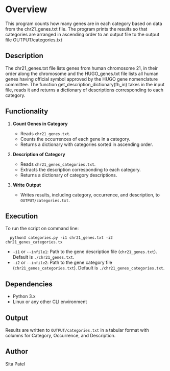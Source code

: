 # Overview
This program counts how many genes are in each category based on data from the chr21_genes.txt file. The program prints the results so that categories are arranged in ascending order to an output file to the output file OUTPUT/categories.txt

## Description
The chr21_genes.txt file lists genes from human chromosome 21, in their order along the chromosome and the HUGO_genes.txt file lists all human genes having official symbol approved by the HUGO gene nomenclature committee. The function get_description_dictionary(fh_in) takes in the input file, reads it and returns a dictionary of descriptions corresponding to each category.

## Functionality

1. **Count Genes in Category**
   - Reads `chr21_genes.txt`.
   - Counts the occurrences of each gene in a category.
   - Returns a dictionary with categories sorted in ascending order.

2. **Description of Category**
   - Reads `chr21_genes_categories.txt`.
   - Extracts the description corresponding to each category.
   - Returns a dictionary of category descriptions.

3. **Write Output**
   - Writes results, including category, occurrence, and description, to `OUTPUT/categories.txt`.

## Execution

To run the script on command line:
```
  python3 categories.py -i1 chr21_genes.txt -i2 chr21_genes_categories.tx
```
- `-i1` or `--infile1`: Path to the gene description file (`chr21_genes.txt`). Default is `./chr21_genes.txt`.
- `-i2` or `--infile2`: Path to the gene category file (`chr21_genes_categories.txt`). Default is `./chr21_genes_categories.txt`.

## Dependencies

- Python 3.x
- Linux or any other CLI environment

## Output

Results are written to `OUTPUT/categories.txt` in a tabular format with columns for Category, Occurrence, and Description.

## Author

Sita Patel




